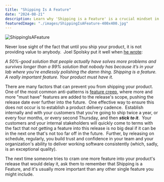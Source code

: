 ```yaml
---
title: "Shipping Is A Feature"
date: "2024-08-21"
description: Learn why 'Shipping is a Feature' is a crucial mindset in software development. Understand the importance of delivering working software and how timely releases drive user satisfaction and business value.
featuredImage: "./images/ShippingIsAFeature-400x400.jpg"
---
```


![ShippingIsAFeature](images/ShippingIsAFeature-400x400.jpg)

Never lose sight of the fact that until you ship your product, it is not providing value to anybody.  Joel Spolsky put it well when [he wrote](http://www.joelonsoftware.com/items/2009/09/23.html):

_A 50%-good solution that people actually have solves more problems and survives longer than a 99% solution that nobody has because it’s in your lab where you’re endlessly polishing the damn thing. Shipping is a feature. A really important feature. Your product must have it._

There are many factors that can prevent you from shipping your product.  One of the most common anti-patterns is [feature creep](/antipatterns/feature-creep), where more and more "must have" features are added to the release's scope, pushing the release date ever further into the future.  One effective way to ensure this does not occur is to establish a product delivery cadence.  Establish internally and with your customers that you're going to ship twice a year, or every four months, or every second Thursday, and then _**stick to it**_.  Your customers and your internal stakeholders will quickly come to terms with the fact that not getting a feature into this release is no big deal if it can be in the next one that's not too far off in the future.  Further, by releasing on schedule, regularly, you build trust and confidence in your team and your organization's ability to deliver working software consistently (which, sadly, is an exceptional quality).

The next time someone tries to cram one more feature into your product's release that would delay it, ask them to remember that Shipping is a Feature, and it's usually more important than any other single feature you might include.
